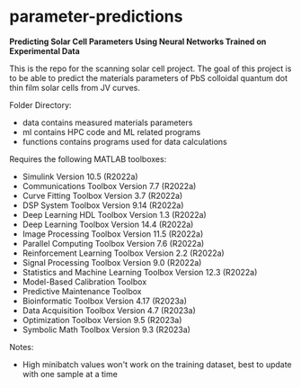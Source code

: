 # parameter-predictions
**Predicting Solar Cell Parameters Using Neural Networks Trained on Experimental Data**

This is the repo for the scanning solar cell project. The goal of this project is to be able to predict the materials parameters of PbS colloidal quantum dot thin film solar cells from JV curves.

Folder Directory:
* data contains measured materials parameters
* ml contains HPC code and ML related programs
* functions contains programs used for data calculations

Requires the following MATLAB toolboxes:
* Simulink                                              Version 10.5        (R2022a)
* Communications Toolbox                                Version 7.7         (R2022a)
* Curve Fitting Toolbox                                 Version 3.7         (R2022a)
* DSP System Toolbox                                    Version 9.14        (R2022a)
* Deep Learning HDL Toolbox                             Version 1.3         (R2022a)
* Deep Learning Toolbox                                 Version 14.4        (R2022a)
* Image Processing Toolbox                              Version 11.5        (R2022a)
* Parallel Computing Toolbox                            Version 7.6         (R2022a)
* Reinforcement Learning Toolbox                        Version 2.2         (R2022a)
* Signal Processing Toolbox                             Version 9.0         (R2022a)
* Statistics and Machine Learning Toolbox               Version 12.3        (R2022a)
* Model-Based Calibration Toolbox
* Predictive Maintenance Toolbox
* Bioinformatic Toolbox					Version 4.17        (R2023a)
* Data Acquisition Toolbox				Version 4.7         (R2023a)
* Optimization Toolbox					Version 9.5         (R2023a)
* Symbolic Math Toolbox					Version 9.3         (R2023a)

Notes:
* High minibatch values won't work on the training dataset, best to update with one sample at a time 
